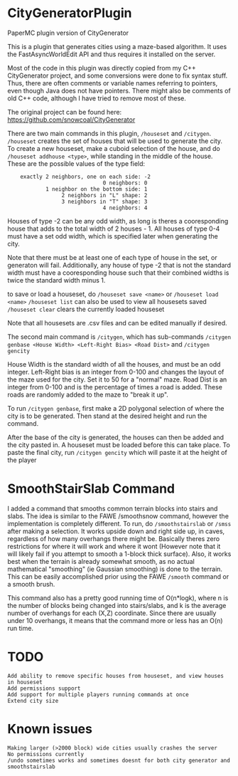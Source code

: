 # CityGeneratorPlugin
PaperMC plugin version of CityGenerator

This is a plugin that generates cities using a maze-based algorithm. It uses the FastAsyncWorldEdit API and thus requires it installed on the server.

Most of the code in this plugin was directly copied from my C++ CityGenerator project, and some conversions were done to fix syntax stuff.
Thus, there are often comments or variable names referring to pointers, even though Java does not have pointers. There might also be comments
of old C++ code, although I have tried to remove most of these.

The original project can be found here: https://github.com/snowcoal/CityGenerator

There are two main commands in this plugin, ```/houseset``` and ```/citygen```. ```/houseset``` creates the set of houses that will be used to generate the city.
To create a new houseset, make a cuboid selection of the house, and do ```/houseset addhouse <type>```, while standing in the middle of the house. 
These are the possible values of the type field:

        exactly 2 neighbors, one on each side: -2
                                  0 neighbors: 0
                1 neighbor on the bottom side: 1
                     2 neighbors in "L" shape: 2
                     3 neighbors in "T" shape: 3
                                  4 neighbors: 4

Houses of type -2 can be any odd width, as long is theres a cooresponding house that adds to the total width of 2 houses - 1. All houses of type 0-4 must have
a set odd width, which is specified later when generating the city.

Note that there must be at least one of each type of house in the set, or generaton will fail. Additionally, any house of type -2 that is not the standard
width must have a cooresponding house such that their combined widths is twice the standard width minus 1.

to save or load a houseset, do ```/houseset save <name>``` or ```/houseset load <name>```
```/houseset list``` can also be used to view all housesets saved
```/houseset clear``` clears the currently loaded houseset

Note that all housesets are .csv files and can be edited manually if desired.

The second main command is ```/citygen```, which has sub-commands ```/citygen genbase <House Width> <Left-Right Bias> <Road Dist>``` and ```/citygen gencity```

House Width is the standard width of all the houses, and must be an odd integer.
Left-Right bias is an integer from 0-100 and changes the layout of the maze used for the city. Set it to 50 for a "normal" maze.
Road Dist is an integer from 0-100 and is the percentage of times a road is added. These roads are randomly added to the maze to "break it up".

To run ```/citygen genbase```, first make a 2D polygonal selection of where the city is to be generated. Then stand at the desired height and run the command.

After the base of the city is generated, the houses can then be added and the city pasted in. A houseset must be loaded before this can take place. To paste
the final city, run ```/citygen gencity``` which will paste it at the height of the player

# SmoothStairSlab Command

I added a command that smooths common terrain blocks into stairs and slabs. The idea is similar to the FAWE /smoothsnow command, however the implementation is
completely different. To run, do ```/smoothstairslab``` or ```/smss``` after making a selection. It works upside down and right side up, in caves, regardless
of how many overhangs there might be. Basically theres zero restrictions for where it will work and where it wont (However note that it will likely fail if
you attempt to smooth a 1-block thick surface). Also, it works best when the terrain is already somewhat smooth, as no actual mathematical "smoothing"
(ie Gaussian smoothing) is done to the terrain. This can be easily accomplished prior using the FAWE ```/smooth``` command or a smooth brush.

This command also has a pretty good running time of O(n*logk), where n is the number of blocks being changed into stairs/slabs, and k is the average number
of overhangs for each (X,Z) coordinate. Since there are usually under 10 overhangs, it means that the command more or less has an O(n) run time.


# TODO

    Add ability to remove specific houses from houseset, and view houses in houseset
    Add permissions support
    Add support for multiple players running commands at once
    Extend city size

# Known issues

    Making larger (>2000 block) wide cities usually crashes the server
    No permissions currently
    /undo sometimes works and sometimes doesnt for both city generator and smoothstairslab

